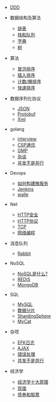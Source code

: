 * [DDD](ddd/ddd.md)

* 数据结构及算法
  * [链表](data_struct/list.md)
  * [栈和队列](data_struct/stack_queue.md)
  * [字典](data_struct/dict.md)
  * [树](data_struct/tree.md)
* 算法
  * [冒泡排序](sort/bubble.md)
  * [插入排序](sort/insert.md)
  * [计数/桶排序](sort/count.md)
  * [快速排序](sort/quick.md)
* 数据序列化协议
    * [JSON](data_marshal/JSON.md)
    * [Protobuf](data_marshal/protobuf.md)
    * [Xml](data_marshal/xml.md)
* golang
    * [interview](golang/interview.md)
    * [CSP通讯](golang/csp.md)
    * [GMP](golang/gmp.md)
    * [杂谈](golang/golang.md)
    * [并发不是并行](TO/concurrency-is-not-parallelism.md)
    <!-- * [调度器](golang/goroutine.md) -->
* Devops
    * [如何构建微服务](devops/microservices.md)
    * [Jenkins](devops/jenkins.md)
    * [walle](devops/walle.md)
* Net
  * [HTTP安全](net/http安全.md)
  * [HTTP协议](net/http协议.md)
  * [TCP](net/tcp.md)
  * [网络编程](net/network.md)
* 消息队列
  * [Rabbit](amqp/rabbit.md)
* NoSQL
  * [NoSQL是什么?](nosql/nosql.md)
  * [REDIS](nosql/redis.md)
  * [MongoDB](nosql/mongo.md)
* SQL
  * [MySQL](sql/mysql.md)
  * [数据分片](TO/数据分片.md)
  * [ShardingSphere](sql/shardingsphere.md)
  * [MyCat](sql/mycat.md)
* 杂项 
  * [EFK日志](TO/efk.md)
  * [AJAX](TO/AJAX.md)
  * [错误处理](TO/错误处理.md)
  * [并发不是并行](TO/concurrency-is-not-parallelism.md)
* 经济学
  * [经济学十大原理](EO/经济学十大原理.md)
  * [现值](EO/现值.md)
  * [债券和股票](EO/债券和股票.md)
